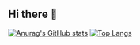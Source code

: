 ## Hi there 👋

<!--
**epocode/epocode** is a ✨ _special_ ✨ repository because its `README.md` (this file) appears on your GitHub profile.

Here are some ideas to get you started:

- 🔭 I’m currently working on ...
- 🌱 I’m currently learning ...
- 👯 I’m looking to collaborate on ...
- 🤔 I’m looking for help with ...
- 💬 Ask me about ...
- 📫 How to reach me: ...
- 😄 Pronouns: ...
- ⚡ Fun fact: ...
-->
[![Anurag's GitHub stats](https://github-readme-stats.vercel.app/api?username=epocode)](https://github.com/anuraghazra/github-readme-stats)
[![Top Langs](https://github-readme-stats.vercel.app/api/top-langs/?username=epocode&layout=compact)](https://github.com/anuraghazra/github-readme-stats)
